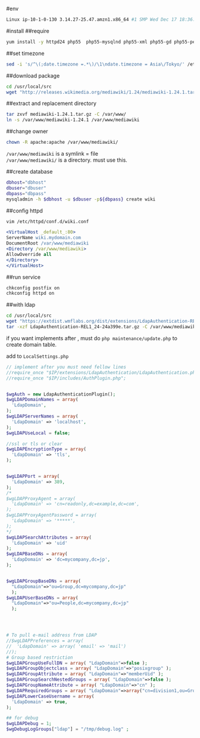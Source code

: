 
#env
```bash
Linux ip-10-1-0-130 3.14.27-25.47.amzn1.x86_64 #1 SMP Wed Dec 17 18:36:15 UTC 2014 x86_64 x86_64 x86_64 GNU/Linux
```

#install
##require 
```bash
yum install -y httpd24 php55  php55-mysqlnd php55-xml php55-gd php55-pecl-apc php55-mbstring php55-pecl-imagick php55-intl php55-ldap openldap-clients git mysql postfix mailx
```

##set timezone
```bash
sed -i 's/^\(;date.timezone =.*\)/\1\ndate.timezone = Asia\/Tokyo/' /etc/php.ini
```
##download package

```bash
cd /usr/local/src
wget "http://releases.wikimedia.org/mediawiki/1.24/mediawiki-1.24.1.tar.gz"
```

##extract and replacement directory

```bash
tar zxvf mediawiki-1.24.1.tar.gz -C /var/www/
ln -s /var/www/mediawiki-1.24.1 /var/www/mediawiki
```

##change owner
```bash
chown -R apache:apache /var/www/mediawiki/
```
`/var/www/mediawiki` is a symlink = file  
`/var/www/mediawiki/` is a directory. must use this.

##create database
```bash
dbhost="dbhost"
dbuser="dbuser"
dbpass="dbpass"
mysqladmin -h $dbhost -u $dbuser -p${dbpass} create wiki
```

##config httpd
```bash
vim /etc/httpd/conf.d/wiki.conf
```
```apache
<VirtualHost _default_:80>
ServerName wiki.mydomain.com
DocumentRoot /var/www/mediawiki
<Directory /var/www/mediawiki>
AllowOverride all
</Directory>
</VirtualHost>
```

##run service
```bash
chkconfig postfix on
chkconfig httpd on
```

##with ldap
```bash
cd /usr/local/src
wget "https://extdist.wmflabs.org/dist/extensions/LdapAuthentication-REL1_24-24a399e.tar.gz"
tar -xzf LdapAuthentication-REL1_24-24a399e.tar.gz -C /var/www/mediawiki/extensions
```

if you want implements after , must do `php maintenance/update.php` to create domain table.

add to `LocalSettings.php`
```php
// implement after you must need fellow lines
//require_once "$IP/extensions/LdapAuthentication/LdapAuthentication.php";
//require_once "$IP/includes/AuthPlugin.php";


$wgAuth = new LdapAuthenticationPlugin();
$wgLDAPDomainNames = array(
  'LdapDomain',
);
$wgLDAPServerNames = array(
  'LdapDomain' => 'localhost',
);
$wgLDAPUseLocal = false;

//ssl or tls or clear
$wgLDAPEncryptionType = array(
  'LdapDomain' => 'tls',
);


$wgLDAPPort = array(
  'LdapDomain' => 389,
);
/*
$wgLDAPProxyAgent = array(
  'LdapDomain' => 'cn=readonly,dc=example,dc=com',
);
$wgLDAPProxyAgentPassword = array(
  'LdapDomain' => '*****',
);
*/
$wgLDAPSearchAttributes = array(
  'LdapDomain' => 'uid'
);
$wgLDAPBaseDNs = array(
  'LdapDomain' => 'dc=mycompany,dc=jp',
);


$wgLDAPGroupBaseDNs = array(
  "LdapDomain"=>"ou=Group,dc=mycompany,dc=jp"
  );
$wgLDAPUserBaseDNs = array(
  "LdapDomain"=>"ou=People,dc=mycompany,dc=jp"
  );




# To pull e-mail address from LDAP
//$wgLDAPPreferences = array(
//  'LdapDomain' => array( 'email' => 'mail')
//);
# Group based restriction
$wgLDAPGroupUseFullDN = array( "LdapDomain"=>false );
$wgLDAPGroupObjectclass = array( "LdapDomain"=>"posixgroup" );
$wgLDAPGroupAttribute = array( "LdapDomain"=>"memberUid" );
$wgLDAPGroupSearchNestedGroups = array( "LdapDomain"=>false );
$wgLDAPGroupNameAttribute = array( "LdapDomain"=>"cn" );
$wgLDAPRequiredGroups = array( "LdapDomain"=>array("cn=division1,ou=Group,dc=mycompany,dc=jp"));
$wgLDAPLowerCaseUsername = array(
  'LdapDomain' => true,
);

## for debug 
$wgLDAPDebug = 1;
$wgDebugLogGroups["ldap"] = "/tmp/debug.log" ;
```
